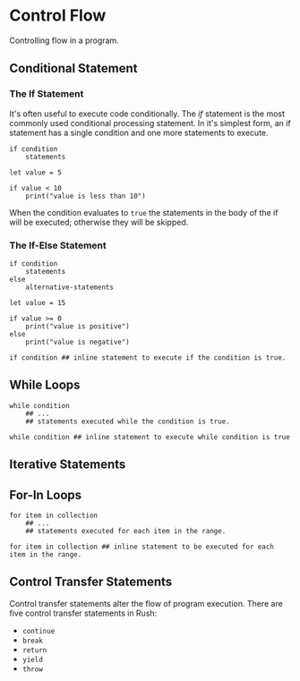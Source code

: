# Control Flow

Controlling flow in a program.

## Conditional Statement

### The If Statement

It's often useful to execute code conditionally. The _if_ statement is the most commonly used conditional processing statement. In it's simplest form, an if statement has a single condition and one more statements to execute.

```
if condition
	statements
```

```rush
let value = 5

if value < 10
	print("value is less than 10")
```

When the condition evaluates to `true` the statements in the body of the if will be executed; otherwise they will be skipped.

### The If-Else Statement

```
if condition
	statements
else
	alternative-statements
```

```rush
let value = 15

if value >= 0
	print("value is positive")
else
	print("value is negative")
```

```rush
if condition ## inline statement to execute if the condition is true.
```

## While Loops

```rush
while condition
	## ...
	## statements executed while the condition is true.
```

```rush
while condition ## inline statement to execute while condition is true
```

## Iterative Statements

## For-In Loops

```rush
for item in collection
	## ...
	## statements executed for each item in the range.
```

```rush
for item in collection ## inline statement to be executed for each item in the range.
```

## Control Transfer Statements

Control transfer statements alter the flow of program execution. There are five control transfer statements in Rush:

- `continue`
- `break`
- `return`
- `yield`
- `throw`